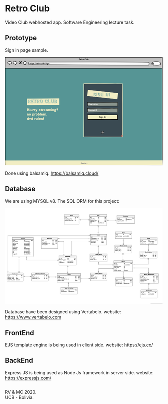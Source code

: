 # Retro Club
Video Club webhosted app.
Software Engineering lecture task.

## Prototype
Sign in page sample.

![](others/sign_in.png)

Done using balsamiq.
https://balsamiq.cloud/
## Database
We are using MYSQL v8.
The SQL ORM for this project:

![](others/db_pic.png)

Database have been designed using Vertabelo.
website: https://www.vertabelo.com

## FrontEnd
EJS template engine is being used in client side.
website: https://ejs.co/

## BackEnd
Express JS is being used as Node Js framework in server side.
website: https://expressjs.com/

<footer>
<p style="float:left; width: 20%;">
RV & MC 2020. UCB - Bolivia.
</p>
</footer>